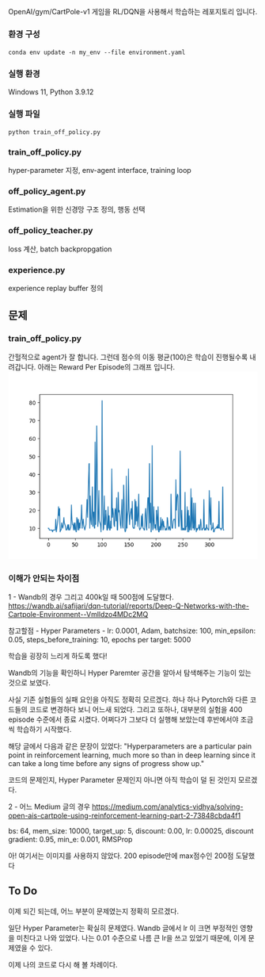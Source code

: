 OpenAI/gym/CartPole-v1 게임을 RL/DQN을 사용해서 학습하는 레포지토리 입니다.

### 환경 구성
`conda env update -n my_env --file environment.yaml`

### 실행 환경
Windows 11, Python 3.9.12

### 실행 파일
`python train_off_policy.py`

### train_off_policy.py
hyper-parameter 지정, env-agent interface, training loop

### off_policy_agent.py 
Estimation을 위한 신경망 구조 정의, 행동 선택

### off_policy_teacher.py
loss 계산, batch backpropgation

### experience.py
experience replay buffer 정의

## 문제
### train_off_policy.py
간헐적으로 agent가 잘 합니다. 그런데 점수의 이동 평균(100)은 학습이 진행될수록 내려갑니다. 아래는 Reward Per Episode의 그래프 입니다.
![Rewards Per Episode](https://github.com/bullgom/cartpole-rl/blob/main/rewards_per_episode.png?raw=true)

### 이해가 안되는 차이점
1 - Wandb의 경우
그리고 400k일 때 500점에 도달했다.
https://wandb.ai/safijari/dqn-tutorial/reports/Deep-Q-Networks-with-the-Cartpole-Environment--Vmlldzo4MDc2MQ

참고할점 - Hyper Parameters - lr: 0.0001, Adam, batchsize: 100, min_epsilon: 0.05, steps_before_training: 10, epochs per target: 5000

학습을 굉장히 느리게 하도록 했다!

Wandb의 기능을 확인하니 Hyper Paremter 공간을 알아서 탐색해주는 기능이 있는 것으로 보였다. 

사실 기존 실험들의 실패 요인을 아직도 정확히 모르겠다. 하나 하나 Pytorch와 다른 코드들의 코드로 변경하다 보니 어느새 되었다. 그리고 또하나, 대부분의 실험을 400 episode 수준에서 종료 시켰다. 어쩌다가 그보다 더 실행해 보았는데 후반에서야 조금씩 학습하기 시작했다.


해당 글에서 다음과 같은 문장이 있었다: "Hyperparameters are a particular pain point in reinforcement learning, much more so than in deep learning since it can take a long time before any signs of progress show up."

코드의 문제인지, Hyper Parameter 문제인지 아니면 아직 학습이 덜 된 것인지 모르겠다. 


2 - 어느 Medium 글의 경우
https://medium.com/analytics-vidhya/solving-open-ais-cartpole-using-reinforcement-learning-part-2-73848cbda4f1

bs: 64, mem_size: 10000, target_up: 5, discount: 0.00, lr: 0.00025, discount gradient: 0.95, min_e: 0.001, RMSProp

아! 여기서는 이미지를 사용하지 않았다.
200 episode만에 max점수인 200점 도달했다

## To Do
이제 되긴 되는데, 어느 부분이 문제였는지 정확히 모르겠다.

일단 Hyper Parameter는 확실히 문제였다. Wandb 글에서 lr 이 크면 부정적인 영향을 미친다고 나와 있었다. 나는 0.01 수준으로 나름 큰 lr을 쓰고 있었기 때문에, 이게 문제였을 수 있다.

이제 나의 코드로 다시 해 볼 차례이다.
